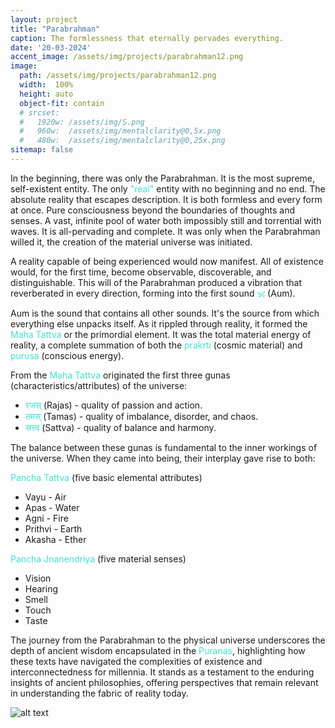 ```yaml
---
layout: project
title: "Parabrahman"
caption: The formlessness that eternally pervades everything.
date: '20-03-2024'
accent_image: /assets/img/projects/parabrahman12.png   
image: 
  path: /assets/img/projects/parabrahman12.png
  width:  100%
  height: auto
  object-fit: contain
  # srcset: 
  #   1920w: /assets/img/S.png
  #   960w:  /assets/img/mentalclarity@0,5x.png
  #   480w:  /assets/img/mentalclarity@0,25x.png
sitemap: false
---
```


In the beginning, there was only the Parabrahman. It is the most supreme, self-existent entity. The only <span style="color:turquoise">"real"</span> entity with no beginning and no end. The absolute reality that escapes description. It is both formless and every form at once. Pure consciousness beyond the boundaries of thoughts and senses. A vast, infinite pool of water both impossibly still and torrential with waves. It is all-pervading and complete. It was only when the Parabrahman willed it, the creation of the material universe was initiated.

A reality capable of being experienced would now manifest. All of existence would, for the first time, become observable, discoverable, and distinguishable. This will of the Parabrahman produced a vibration that reverberated in every direction, forming into the first sound <span style="color:turquoise">🕉</span> (Aum).

Aum is the sound that contains all other sounds. It's the source from which everything else unpacks itself. As it rippled through reality, it formed the <span style="color:turquoise">Maha Tattva</span> or the primordial element. It was the total material energy of reality, a complete summation of both the <span style="color:turquoise">prakrti</span> (cosmic material) and <span style="color:turquoise">purusa</span> (conscious energy).

From the <span style="color:turquoise">Maha Tattva</span> originated the first three gunas (characteristics/attributes) of the universe:

- <span style="color:turquoise">रजस्</span> (Rajas) - quality of passion and action.
- <span style="color:turquoise">तमस्</span> (Tamas) - quality of imbalance, disorder, and chaos.
- <span style="color:turquoise">सत्त्व</span> (Sattva) - quality of balance and harmony.

The balance between these gunas is fundamental to the inner workings of the universe. When they came into being, their interplay gave rise to both:

<span style="color:turquoise">Pancha Tattva</span> (five basic elemental attributes)
- Vayu - Air
- Apas - Water
- Agni - Fire
- Prithvi - Earth
- Akasha - Ether

<span style="color:turquoise">Pancha Jnanendriya</span> (five material senses)
- Vision
- Hearing
- Smell
- Touch
- Taste


The journey from the Parabrahman to the physical universe underscores the depth of ancient wisdom encapsulated in the <span style="color:turquoise">Puranas</span>, highlighting how these texts have navigated the complexities of existence and interconnectedness for millennia. It stands as a testament to the enduring insights of ancient philosophies, offering perspectives that remain relevant in understanding the fabric of reality today.


![alt text](/assets/img/projects/expandedparabrahman1.png)
